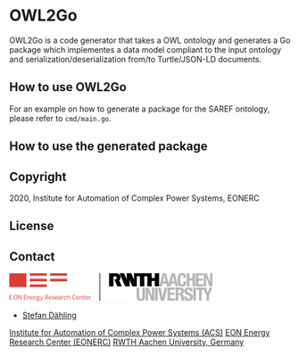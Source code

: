 # OWL2Go

OWL2Go is a code generator that takes a OWL ontology and generates a Go package which implementes a data model compliant to the input ontology and serialization/deserialization from/to Turtle/JSON-LD documents.

## How to use OWL2Go

For an example on how to generate a package for the SAREF ontology, please refer to ```cmd/main.go```.

## How to use the generated package

## Copyright

2020, Institute for Automation of Complex Power Systems, EONERC

## License

## Contact

[![EONERC ACS Logo](docs/eonerc_logo.png)](http://www.acs.eonerc.rwth-aachen.de)

- [Stefan Dähling](mailto:sdaehling@eonerc.rwth-aachen.de)

[Institute for Automation of Complex Power Systems (ACS)](http://www.acs.eonerc.rwth-aachen.de)
[EON Energy Research Center (EONERC)](http://www.eonerc.rwth-aachen.de)
[RWTH Aachen University, Germany](http://www.rwth-aachen.de)
